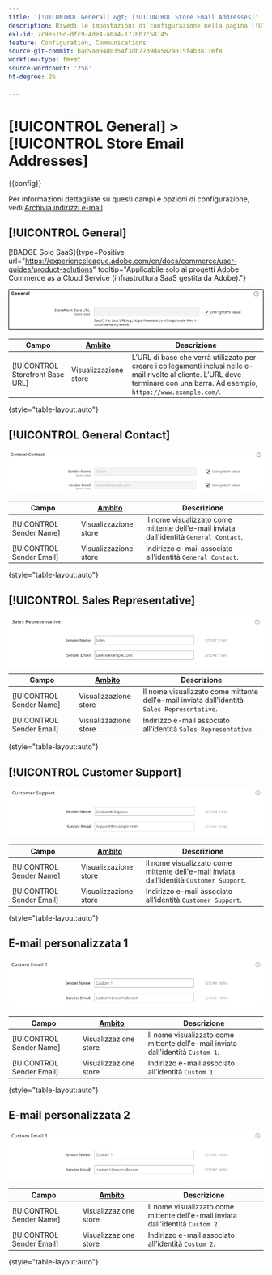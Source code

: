 ```yaml
---
title: '[!UICONTROL General] &gt; [!UICONTROL Store Email Addresses]'
description: Rivedi le impostazioni di configurazione nella pagina [!UICONTROL General] &gt; [!UICONTROL Store Email Addresses] dell'amministratore di Commerce.
exl-id: 7c9e519c-dfc9-4de4-a0a4-1770b7c58145
feature: Configuration, Communications
source-git-commit: bad9a004d0354f3db7739d4582a015f4b38116f8
workflow-type: tm+mt
source-wordcount: '258'
ht-degree: 2%

---
```


# [!UICONTROL General] > [!UICONTROL Store Email Addresses]

{{config}}

Per informazioni dettagliate su questi campi e opzioni di configurazione, vedi [Archivia indirizzi e-mail](../../getting-started/store-details.md#store-email-addresses).

## [!UICONTROL General]

[!BADGE Solo SaaS]{type=Positive url="https://experienceleague.adobe.com/en/docs/commerce/user-guides/product-solutions" tooltip="Applicabile solo ai progetti Adobe Commerce as a Cloud Service (infrastruttura SaaS gestita da Adobe)."}

![Archivia indirizzi e-mail > Contatto generale](./assets/store-email-addresses-general-general.png)<!-- zoom -->

| Campo | [Ambito](../../getting-started/websites-stores-views.md#scope-settings) | Descrizione |
|--- |--- |--- |
| [!UICONTROL Storefront Base URL] | Visualizzazione store | L’URL di base che verrà utilizzato per creare i collegamenti inclusi nelle e-mail rivolte al cliente. L’URL deve terminare con una barra. Ad esempio, `https://www.example.com/`. |

{style="table-layout:auto"}

## [!UICONTROL General Contact]

![Archivia indirizzi e-mail > Contatto generale](./assets/store-email-addresses-general-contact.png)<!-- zoom -->

| Campo | [Ambito](../../getting-started/websites-stores-views.md#scope-settings) | Descrizione |
|--- |--- |--- |
| [!UICONTROL Sender Name] | Visualizzazione store | Il nome visualizzato come mittente dell&#39;e-mail inviata dall&#39;identità `General Contact`. |
| [!UICONTROL Sender Email] | Visualizzazione store | Indirizzo e-mail associato all&#39;identità `General Contact`. |

{style="table-layout:auto"}

## [!UICONTROL Sales Representative]

![Indirizzi e-mail store > Rappresentante commerciale](./assets/store-email-addresses-sales-rep.png)<!-- zoom -->

| Campo | [Ambito](../../getting-started/websites-stores-views.md#scope-settings) | Descrizione |
|--- |--- |--- |
| [!UICONTROL Sender Name] | Visualizzazione store | Il nome visualizzato come mittente dell&#39;e-mail inviata dall&#39;identità `Sales Representative`. |
| [!UICONTROL Sender Email] | Visualizzazione store | Indirizzo e-mail associato all&#39;identità `Sales Representative`. |

{style="table-layout:auto"}

## [!UICONTROL Customer Support]

![Indirizzi e-mail store > Assistenza clienti](./assets/store-email-addresses-customer-support.png)<!-- zoom -->

| Campo | [Ambito](../../getting-started/websites-stores-views.md#scope-settings) | Descrizione |
|--- |--- |--- |
| [!UICONTROL Sender Name] | Visualizzazione store | Il nome visualizzato come mittente dell&#39;e-mail inviata dall&#39;identità `Customer Support`. |
| [!UICONTROL Sender Email] | Visualizzazione store | Indirizzo e-mail associato all&#39;identità `Customer Support`. |

{style="table-layout:auto"}

## E-mail personalizzata 1

![Archivia indirizzi e-mail > E-mail personalizzata 1](./assets/store-email-addresses-custom-email1.png)<!-- zoom -->

| Campo | [Ambito](../../getting-started/websites-stores-views.md#scope-settings) | Descrizione |
|--- |--- |--- |
| [!UICONTROL Sender Name] | Visualizzazione store | Il nome visualizzato come mittente dell&#39;e-mail inviata dall&#39;identità `Custom 1`. |
| [!UICONTROL Sender Email] | Visualizzazione store | Indirizzo e-mail associato all&#39;identità `Custom 1`. |

{style="table-layout:auto"}

## E-mail personalizzata 2

![Archivia indirizzi e-mail > E-mail personalizzata 2](./assets/store-email-addresses-custom-email1.png)<!-- zoom -->

| Campo | [Ambito](../../getting-started/websites-stores-views.md#scope-settings) | Descrizione |
|--- |--- |--- |
| [!UICONTROL Sender Name] | Visualizzazione store | Il nome visualizzato come mittente dell&#39;e-mail inviata dall&#39;identità `Custom 2`. |
| [!UICONTROL Sender Email] | Visualizzazione store | Indirizzo e-mail associato all&#39;identità `Custom 2`. |

{style="table-layout:auto"}
